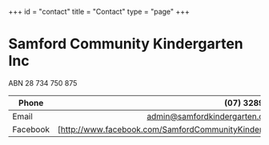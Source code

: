 +++
id = "contact"
title = "Contact"
type = "page"
+++

# Samford Community Kindergarten Inc

ABN 28 734 750 875

| Phone | (07) 3289 1759 |
|----------|-------------------------------------------------------------------------------:|
| Email |             admin@samfordkindergarten.com.au |
| Facebook|      [http://www.facebook.com/SamfordCommunityKindergarten |](http://www.facebook.com/SamfordCommunityKindergarten "Facebook")
